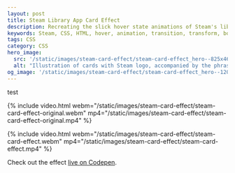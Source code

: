 ```yaml
---
layout: post
title: Steam Library App Card Effect
description: Recreating the slick hover state animations of Steam's library app portrait cards with CSS.
keywords: Steam, CSS, HTML, hover, animation, transition, transform, box-shadow, drop-shadow, card
tags: CSS
category: CSS
hero_image:
  src: '/static/images/steam-card-effect/steam-card-effect_hero--825x464.png'
  alt: "Illustration of cards with Steam logo, accompanied by the phrase 'Steam Card Effect'"
og_image: '/static/images/steam-card-effect/steam-card-effect_hero--1200x600.png'
---
```


test

{% include video.html
  webm="/static/images/steam-card-effect/steam-card-effect-original.webm"
  mp4="/static/images/steam-card-effect/steam-card-effect-original.mp4"
%}

{% include video.html
  webm="/static/images/steam-card-effect/steam-card-effect.webm"
  mp4="/static/images/steam-card-effect/steam-card-effect.mp4"
%}

Check out the effect [live on Codepen](https://codepen.io/Splode/pen/wvMPgdq).
